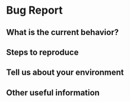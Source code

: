 # Bug Report

## What is the current behavior?
<!-- What seems wrong? -->

## Steps to reproduce
<!-- Help us to reproduce the bug by sharing the steps you went through that led to the bug. -->

## Tell us about your environment
<!-- What browser and operating system are you using? -->
## Other useful information

<!-- Anything else we should know? (e.g. detailed explanation, related issues, links for us to have context, e.g. stack overflow, codepen, etc) -->

